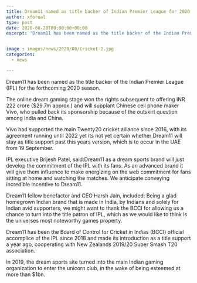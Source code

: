 ```yaml
---
title: Dream11 named as title backer of Indian Premier League for 2020
author: xforeal 
type: post
date: 2020-08-20T00:00:00+00:00
excerpt: 'Dream11 has been named as the title backer of the Indian Premier League (IPL) for the forthcoming 2020 season '


image : images/news/2020/08/Cricket-2.jpg
categories:
  - news

---
```

Dream11 has been named as the title backer of the Indian Premier League (IPL) for the forthcoming 2020 season. 

The online dream gaming stage won the rights subsequent to offering INR 222 crore ($29.7m approx.) and will supplant Chinese cell phone maker Vivo, who pulled back its sponsorship because of the outskirt question among India and China. 

Vivo had supported the main Twenty20 cricket alliance since 2016, with its agreement running until 2022 yet its not yet certain whether Dream11 will stay as title support past this years version, which is to occur in the UAE from 19 September. 

IPL executive Brijesh Patel, said:Dream11 as a dream sports brand will just develop the commitment of the IPL with its fans. As an advanced brand it will give them influence to make energizing on the web commitment for fans sitting at home and watching the matches. We anticipate conveying incredible incentive to Dream11. 

Dream11 fellow benefactor and CEO Harsh Jain, included: Being a glad homegrown Indian brand that is made in India, by Indians and solely for Indian avid supporters, we might want to thank the BCCI for allowing us a chance to turn into the title patron of IPL, which as we would like to think is the universes most noteworthy games property. 

Dream11 has been the Board of Control for Cricket in Indias (BCCI) official accomplice of the IPL since 2018 and made its introduction as a title support a year ago, cooperating with New Zealands 2019/20 Super Smash T20 association. 

In 2019, the dream sports site turned into the main Indian gaming organization to enter the unicorn club, in the wake of being esteemed at more than $1bn.